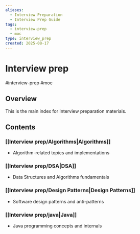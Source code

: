 ```yaml
---
aliases:
  - Interview Preparation
  - Interview Prep Guide
tags:
  - interview-prep
  - moc
type: interview_prep
created: 2025-08-17
---
```


# Interview prep

#interview-prep #moc

## Overview
This is the main index for Interview preparation materials.

## Contents

### [[Interview prep/Algorithms|Algorithms]]
- Algorithm-related topics and implementations

### [[Interview prep/DSA|DSA]]
- Data Structures and Algorithms fundamentals

### [[Interview prep/Design Patterns|Design Patterns]]
- Software design patterns and anti-patterns

### [[Interview prep/java|Java]]
- Java programming concepts and internals
